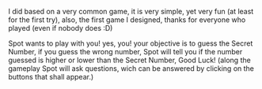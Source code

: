 I did based on a very common game, it is very simple, yet very fun (at least for the first try), also, the first game I designed, thanks for everyone who played (even if nobody does :D)

Spot wants to play with you! yes, you!
your objective is to guess the Secret Number, if you guess the wrong number, Spot will tell you if the number guessed is higher or lower than the Secret Number, Good Luck!
(along the gameplay Spot will ask questions, wich can be answered by clicking on the buttons that shall appear.)
